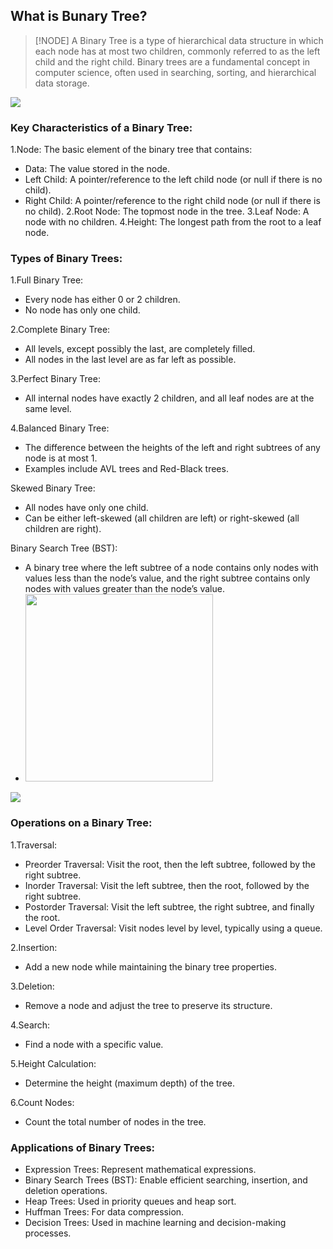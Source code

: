 ## What is Bunary Tree? 

>[!NODE]
>A Binary Tree is a type of hierarchical data structure in which each node has at most two children, commonly referred to as the left child and the right child. Binary trees are a fundamental concept in computer science, often used in searching, sorting, and hierarchical data storage.

<img src="https://miro.medium.com/v2/resize:fit:720/format:webp/1*5ky_fbOCCk557ZRiYAiCmw.png"/>

### Key Characteristics of a Binary Tree:
1.Node: The basic element of the binary tree that contains:
- Data: The value stored in the node.
- Left Child: A pointer/reference to the left child node (or null if there is no child).
- Right Child: A pointer/reference to the right child node (or null if there is no child).
2.Root Node: The topmost node in the tree.
3.Leaf Node: A node with no children.
4.Height: The longest path from the root to a leaf node.


### Types of Binary Trees:
1.Full Binary Tree:
- Every node has either 0 or 2 children.
- No node has only one child.

2.Complete Binary Tree:
- All levels, except possibly the last, are completely filled.
- All nodes in the last level are as far left as possible.
  
3.Perfect Binary Tree:
- All internal nodes have exactly 2 children, and all leaf nodes are at the same level.
  
4.Balanced Binary Tree:
- The difference between the heights of the left and right subtrees of any node is at most 1.
- Examples include AVL trees and Red-Black trees.
  
Skewed Binary Tree:
- All nodes have only one child.
- Can be either left-skewed (all children are left) or right-skewed (all children are right).
  
Binary Search Tree (BST):
- A binary tree where the left subtree of a node contains only nodes with values less than the node’s value, and the right subtree contains only nodes with values greater than the node’s value.
- <img src="https://courses.grainger.illinois.edu/cs225/fa2019/assets/notes/bst/bsttreetraversal.png" height="300px" width="full"/>

<img src="https://miro.medium.com/v2/resize:fit:4800/format:webp/1*CMGFtehu01ZEBgzHG71sMg.png"/>

### Operations on a Binary Tree:
1.Traversal:
- Preorder Traversal: Visit the root, then the left subtree, followed by the right subtree.
- Inorder Traversal: Visit the left subtree, then the root, followed by the right subtree.
- Postorder Traversal: Visit the left subtree, the right subtree, and finally the root.
- Level Order Traversal: Visit nodes level by level, typically using a queue.

2.Insertion:
- Add a new node while maintaining the binary tree properties.
  
3.Deletion:
- Remove a node and adjust the tree to preserve its structure.
  
4.Search:
- Find a node with a specific value.
  
5.Height Calculation:
- Determine the height (maximum depth) of the tree.
  
6.Count Nodes:
- Count the total number of nodes in the tree.

### Applications of Binary Trees:
- Expression Trees: Represent mathematical expressions.
- Binary Search Trees (BST): Enable efficient searching, insertion, and deletion operations.
- Heap Trees: Used in priority queues and heap sort.
- Huffman Trees: For data compression.
- Decision Trees: Used in machine learning and decision-making processes.
